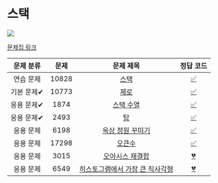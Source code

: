 # 스택

<img src="https://progress-bar.dev/8/?scale=8&title=progress&width=500&color=babaca&suffix=/8">

[문제집 링크](https://www.acmicpc.net/workbook/view/7309)

| 문제 분류  | 문제  |                          문제 제목                           | 정답 코드 |
| :--------: | :---: | :----------------------------------------------------------: | :-------: |
| 연습 문제  | 10828 |        [스택](https://www.acmicpc.net/problem/10828)         | [✅](BOJ_10828.cpp)  |
| 기본 문제✔ | 10773 |        [제로](https://www.acmicpc.net/problem/10773)         | [✅](BOJ_10773.cpp) |
| 응용 문제✔ | 1874  |      [스택 수열](https://www.acmicpc.net/problem/1874)       |  [✅](BOJ_1874.cpp)         |
| 응용 문제✔ | 2493  |          [탑](https://www.acmicpc.net/problem/2493)          | [✅](BOJ_2493.cpp)  |
| 응용 문제  | 6198  |   [옥상 정원 꾸미기](https://www.acmicpc.net/problem/6198)   |  [✅](BOJ_6198.cpp)  |
| 응용 문제  | 17298 |       [오큰수](https://www.acmicpc.net/problem/17298)        |  [✅](BOJ_3015.cpp) |
| 응용 문제  | 3015  |   [오아시스 재결합](https://www.acmicpc.net/problem/3015)    | [💔](BOJ_3015.cpp) |
| 응용 문제  | 6549  | [히스토그램에서 가장 큰 직사각형](https://www.acmicpc.net/problem/6549) |[💔](BOJ_6549.cpp)   |
